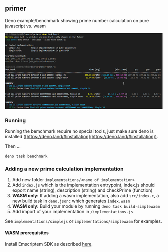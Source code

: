 ## primer

Deno example/benchmark showing prime number calculation on pure javascript vs. wasm

<img src="/primer.png">

### Running

Running the bemchmark require no special tools, just make sure deno is installed ([https://deno.land/#installation](https://deno.land/#installation)).

Then ...

```deno task benchmark```

### Adding a new prime calculation implementation

1.   Add new folder `implementations/<name of implementation>`
2.   Add `index.js` which is the implementation entrypoint, index.js should export name (string), description (string) and checkPrime (function)
3.   **WASM only:**  If adding a wasm implementation, also add `src/index.c`, a new build task in `deno.jsonc` which generates `index.wasm`
4.   **WASM only:**  Build your module by running ```deno task build-simplewasm```
5.   Add import of your implementation in `/implementations.js`

See `implementations/simplejs` or `implementations/simplewasm` for examples.

#### WASM prerequisites

Install Emscriptem SDK as described [here](https://emscripten.org/docs/getting_started/downloads.html).